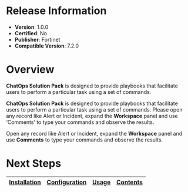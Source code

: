 # Release Information

- **Version**: 1.0.0
- **Certified**: No
- **Publisher**: Fortinet
- **Compatible Version**: 7.2.0

# Overview

**ChatOps Solution Pack** is designed to provide playbooks that facilitate users to perform a particular task using a set of commands.

**ChatOps Solution Pack** is designed to provide playbooks that facilitate users to perform a particular task using a set of commands. Please open any record like Alert or Incident, expand the **Workspace** panel and use ‘Comments’ to type your commands and observe the results.

Open any record like Alert or Incident, expand the **Workspace** panel and use **Comments** to type your commands and observe the results.

# Next Steps

| [Installation](https://github.com/fortinet-fortisoar/solution-pack-chatops/blob/develop/docs/setup.md#installation) | [Configuration](https://github.com/fortinet-fortisoar/solution-pack-chatops/blob/develop/docs/setup.md#configuration) | [Usage](https://github.com/fortinet-fortisoar/solution-pack-chatops/blob/develop/docs/usage.md) | [Contents](https://github.com/fortinet-fortisoar/solution-pack-chatops/blob/develop/docs/contents.md) |
|--------------------------------------------|----------------------------------------------|------------------------|------------------------------|